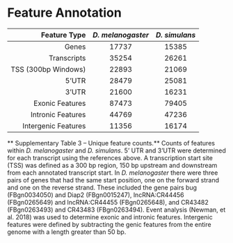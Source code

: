 # Feature Annotation

| Feature Type | _D. melanogaster_ | _D. simulans_ |
|--------:|:-------:|:------:|
| Genes | 17737 | 15385 |
| Transcripts | 35254 | 26261 |
| TSS (300bp Windows) | 22893 | 21069 |
| 5’UTR | 28479 | 25081 |
| 3’UTR | 21600 | 16231 |
| Exonic Features | 87473 | 79405 |
| Intronic Features | 44769 | 47236 |
| Intergenic Features | 11356 | 16174 |

** Supplementary Table 3 – Unique feature counts.** Counts of features within _D. melanogaster_ and _D. simulans_.  5’ UTR and 3’UTR were determined for each transcript using the references above.  A transcription start site (TSS) was defined as a 300 bp region, 150 bp upstream and downstream from each annotated transcript start.  In _D. melanogaster_ there were three pairs of genes that had the same start position, one on the forward strand and one on the reverse strand.  These included the gene pairs bug (FBgn0034050) and Diap2 (FBgn0015247), lncRNA:CR44456 (FBgn0265649) and lncRNA:CR44455 (FBgn0265648), and CR43482 (FBgn0263493) and CR43483 (FBgn0263494).  Event analysis (Newman, et al. 2018) was used to determine exonic and intronic features. Intergenic features were defined by subtracting the genic features from the entire genome with a length greater than 50 bp.
